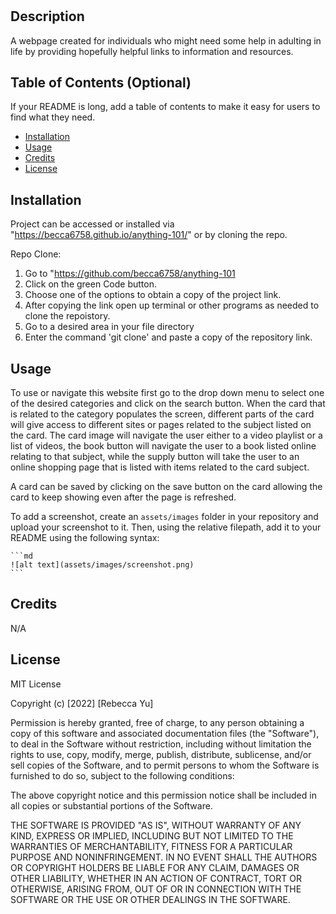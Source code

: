 # <Real-Life-101>

## Description

A webpage created for individuals who might need some help in adulting in life by providing hopefully helpful links to information and resources.


## Table of Contents (Optional)

If your README is long, add a table of contents to make it easy for users to find what they need.

- [Installation](#installation)
- [Usage](#usage)
- [Credits](#credits)
- [License](#license)

## Installation

Project can be accessed or installed via "https://becca6758.github.io/anything-101/" or by cloning the repo.

Repo Clone:
1. Go to "https://github.com/becca6758/anything-101
2. Click on the green Code button.
3. Choose one of the options to obtain a copy of the project link.
4. After copying the link open up terminal or other programs as needed to clone the repoistory.
5. Go to a desired area in your file directory
6. Enter the command 'git clone' and paste a copy of the repository link.
 
## Usage

To use or navigate this website first go to the drop down menu to select one of the desired categories and click on the search button. When the card that is related to the category populates the screen, different parts of the card will give access to different sites or pages related to the subject listed on the card. The card image will navigate the user either to a video playlist or a list of videos, the book button will navigate the user to a book listed online relating to that subject, while the supply button will take the user to an online shopping page that is listed with items related to the card subject.

A card can be saved by clicking on the save button on the card allowing the card to keep showing even after the page is refreshed.

To add a screenshot, create an `assets/images` folder in your repository and upload your screenshot to it. Then, using the relative filepath, add it to your README using the following syntax:

    ```md
    ![alt text](assets/images/screenshot.png)
    ```

## Credits

N/A

## License

MIT License

Copyright (c) [2022] [Rebecca Yu]

Permission is hereby granted, free of charge, to any person obtaining a copy
of this software and associated documentation files (the "Software"), to deal
in the Software without restriction, including without limitation the rights
to use, copy, modify, merge, publish, distribute, sublicense, and/or sell
copies of the Software, and to permit persons to whom the Software is
furnished to do so, subject to the following conditions:

The above copyright notice and this permission notice shall be included in all
copies or substantial portions of the Software.

THE SOFTWARE IS PROVIDED "AS IS", WITHOUT WARRANTY OF ANY KIND, EXPRESS OR
IMPLIED, INCLUDING BUT NOT LIMITED TO THE WARRANTIES OF MERCHANTABILITY,
FITNESS FOR A PARTICULAR PURPOSE AND NONINFRINGEMENT. IN NO EVENT SHALL THE
AUTHORS OR COPYRIGHT HOLDERS BE LIABLE FOR ANY CLAIM, DAMAGES OR OTHER
LIABILITY, WHETHER IN AN ACTION OF CONTRACT, TORT OR OTHERWISE, ARISING FROM,
OUT OF OR IN CONNECTION WITH THE SOFTWARE OR THE USE OR OTHER DEALINGS IN THE
SOFTWARE.


